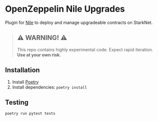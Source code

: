 # OpenZeppelin Nile Upgrades

Plugin for [Nile](https://github.com/OpenZeppelin/nile) to deploy and manage upgradeable contracts on StarkNet.

> ## ⚠️ WARNING! ⚠️
>
> This repo contains highly experimental code.
> Expect rapid iteration.
> **Use at your own risk.**

## Installation

1. Install [Poetry](https://python-poetry.org/docs/#installation)
2. Install dependencies: `poetry install`

## Testing

`poetry run pytest tests`